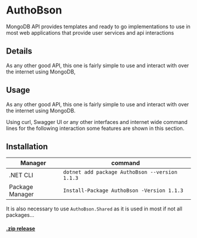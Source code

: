 # AuthoBson
MongoDB API provides templates and ready to go implementations to use in most web applications that provide user services and api interactions

## Details
As any other good API, this one is fairly simple to use and interact with over the internet using MongoDB, 

## Usage
As any other good API, this one is fairly simple to use and interact with over the internet using MongoDB.

Using curl, Swagger UI or any other interfaces and internet wide command lines for the following interaction some features are shown in this section.

## Installation

|     Manager     |                       command                        |
|-----------------|------------------------------------------------------|
|    .NET CLI     | ``` dotnet add package AuthoBson --version 1.1.3 ``` |
| Package Manager |   ``` Install-Package AuthoBson -Version 1.1.3 ```   |

It is also necessary to use `AuthoBson.Shared` as it is used in most if not all packages...

#### [.zip release](https://github.com/Pomid0rchik/AuthoBson/archive/refs/tags/v1.0-beta.zip)
